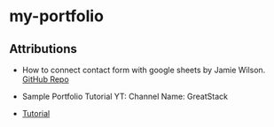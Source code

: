 # my-portfolio

## Attributions

- How to connect contact form with google sheets by Jamie Wilson.
[GitHub Repo](https://github.com/jamiewilson/form-to-google-sheets)

- Sample Portfolio Tutorial YT: Channel Name: GreatStack
- [Tutorial](https://www.youtube.com/watch?v=0YFrGy_mzjY&ab_channel=GreatStack)